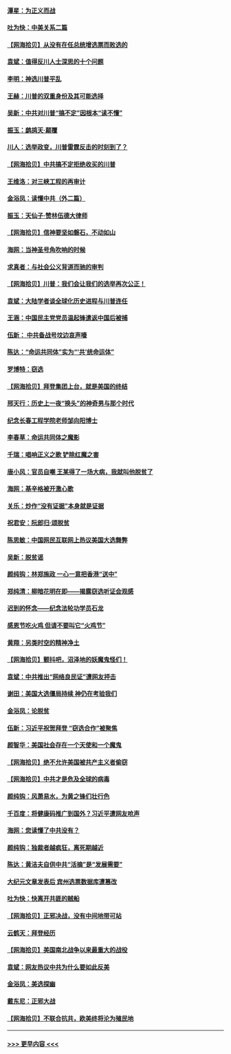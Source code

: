 #### [潭星：为正义而战](../pages/nsc993/n12600926.md?t=12072102) 
#### [吐为快：中美关系二篇](../pages/nsc993/n12600908.md?t=12072102) 
#### [【网海拾贝】从没有在任总统增选票而败选的](../pages/nsc993/n12600435.md?t=12072102) 
#### [袁斌：值得反川人士深思的十个问题](../pages/nsc993/n12600332.md?t=12072102) 
#### [李明：神选川普平乱](../pages/nsc993/n12599751.md?t=12072102) 
#### [王赫：川普的双重身份及其可能选择](../pages/nsc993/n12599723.md?t=12072102) 
#### [吴新：中共对川普“搞不定”因根本“读不懂”](../pages/nsc993/n12599502.md?t=12072102) 
#### [振玉：鹧鸪天‧颠覆](../pages/nsc993/n12599494.md?t=12072102) 
#### [川人：选举政变，川普雷霆反击的时刻到了？](../pages/nsc993/n12599291.md?t=12072102) 
#### [【网海拾贝】中共搞不定拒绝收买的川普](../pages/nsc993/n12598955.md?t=12072102) 
#### [王维洛：对三峡工程的再审计](../pages/nsc993/n12598436.md?t=12072102) 
#### [金浴凤：读懂中共（外二篇）](../pages/nsc993/n12597943.md?t=12072102) 
#### [振玉：天仙子‧赞林伍德大律师](../pages/nsc993/n12597929.md?t=12072102) 
#### [【网海拾贝】信神要坚如磐石，不动如山](../pages/nsc993/n12597901.md?t=12072102) 
#### [海网：当神圣号角吹响的时候](../pages/nsc993/n12595891.md?t=12072102) 
#### [求真者：与社会公义背道而驰的审判](../pages/nsc993/n12595868.md?t=12072102) 
#### [【网海拾贝】川普：我们会让我们的选举再次公正！](../pages/nsc993/n12594930.md?t=12072102) 
#### [袁斌：大陆学者谈全球化历史进程与川普连任](../pages/nsc993/n12594690.md?t=12072102) 
#### [王涵：中国民主党党员温起锋遣返中国后被捕](../pages/nsc993/n12594540.md?t=12072102) 
#### [伍新： 中共备战号坟边哀声嚎](../pages/nsc993/n12593086.md?t=12072102) 
#### [陈达：“命运共同体”实为“‘共’统命运体”](../pages/nsc993/n12590865.md?t=12072102) 
#### [罗博特：窃选](../pages/nsc993/n12590619.md?t=12072102) 
#### [【网海拾贝】拜登集团上台，就是美国的终结](../pages/nsc993/n12589725.md?t=12072102) 
#### [邢天行：历史上一夜“换头”的神奇男与那个时代](../pages/nsc993/n12589424.md?t=12072102) 
#### [纪念长春工程学院老师邹向阳博士](../pages/nsc993/n12585390.md?t=12072102) 
#### [李春草：命运共同体之魔影](../pages/nsc993/n12585026.md?t=12072102) 
#### [千瑞：唱响正义之歌 铲除红魔之害](../pages/nsc993/n12585002.md?t=12072102) 
#### [唐小风：官员自嘲 王某得了一场大病，我就叫他脱贫了](../pages/nsc993/n12584981.md?t=12072102) 
#### [海网：基辛格被开激心歌](../pages/nsc993/n12584946.md?t=12072102) 
#### [关乐：炒作“没有证据”本身就是证据](../pages/nsc993/n12583146.md?t=12072102) 
#### [祝君安：阮郎归‧颂脱贫](../pages/nsc993/n12583119.md?t=12072102) 
#### [陈思敏：中国网民互联网上热议美国大选舞弊](../pages/nsc993/n12582845.md?t=12072102) 
#### [吴新：脱贫谣](../pages/nsc993/n12580839.md?t=12072102) 
#### [颜纯钩：林郑施政 一心一意把香港“送中”](../pages/nsc993/n12580805.md?t=12072102) 
#### [郑纯清：柳暗花明在即——揭露窃选听证会观感](../pages/nsc993/n12580795.md?t=12072102) 
#### [迟到的怀念——纪念法轮功学员石龙](../pages/nsc993/n12580245.md?t=12072102) 
#### [感恩节吃火鸡  但请不要叫它“火鸡节”](../pages/nsc993/n12580252.md?t=12072102) 
#### [黄翔：另类时空的精神净土](../pages/nsc993/n12578638.md?t=12072102) 
#### [【网海拾贝】颤抖吧，沼泽地的妖魔鬼怪们！](../pages/nsc993/n12578552.md?t=12072102) 
#### [袁斌：中共推出“网络良民证”遭网友抨击](../pages/nsc993/n12578511.md?t=12072102) 
#### [谢田：美国大选僵局持续 神仍在考验我们](../pages/nsc993/n12577432.md?t=12072102) 
#### [金浴凤：论脱贫](../pages/nsc993/n12576386.md?t=12072102) 
#### [伍新：习近平祝贺拜登 “窃选合作”被聚焦](../pages/nsc993/n12576358.md?t=12072102) 
#### [颜智华：美国社会存在一个天使和一个魔鬼](../pages/nsc993/n12574299.md?t=12072102) 
#### [【网海拾贝】绝不允许美国被共产主义者偷窃](../pages/nsc993/n12573396.md?t=12072102) 
#### [【网海拾贝】中共才是危及全球的病毒](../pages/nsc993/n12571204.md?t=12072102) 
#### [颜纯钩：风萧易水，为黄之锋们壮行色](../pages/nsc993/n12571487.md?t=12072102) 
#### [千百度：将健康码推广到国外？习近平遭网友呛声](../pages/nsc993/n12570808.md?t=12072102) 
#### [海网：您读懂了中共没有？](../pages/nsc993/n12570487.md?t=12072102) 
#### [颜纯钩：独裁者越疯狂，离死期越近](../pages/nsc993/n12569055.md?t=12072102) 
#### [陈达：黄洁夫自供中共“活摘”是“发展需要”](../pages/nsc993/n12568541.md?t=12072102) 
#### [大纪元文章发表后 宾州选票数据库遭篡改](../pages/nsc993/n12568105.md?t=12072102) 
#### [吐为快：快离开共匪的贼船](../pages/nsc993/n12568462.md?t=12072102) 
#### [【网海拾贝】正邪决战，没有中间地带可站](../pages/nsc993/n12568439.md?t=12072102) 
#### [云鹤天：拜登经历](../pages/nsc993/n12567294.md?t=12072102) 
#### [【网海拾贝】美国南北战争以来最重大的战役](../pages/nsc993/n12567247.md?t=12072102) 
#### [袁斌：网友热议中共为什么要如此反美](../pages/nsc993/n12567162.md?t=12072102) 
#### [金浴凤：美选探幽](../pages/nsc993/n12567147.md?t=12072102) 
#### [戴东尼：正邪大战](../pages/nsc993/n12567033.md?t=12072102) 
#### [【网海拾贝】不联合抗共，欧美终将沦为殖民地](../pages/nsc993/n12565068.md?t=12072102) 

----
#### [ >>> 更早内容 <<< ](../indexes/nsc993-earlier.md)

